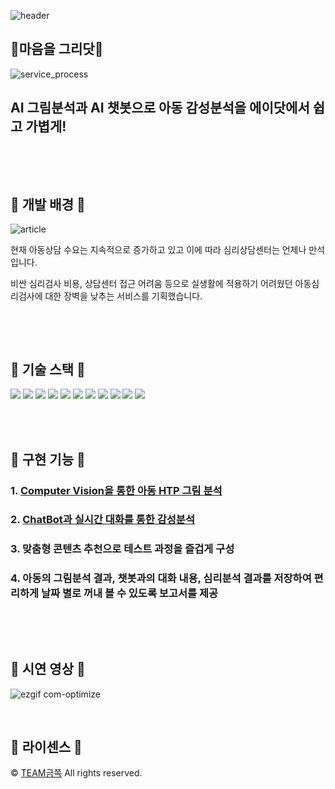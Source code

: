 
![header](https://capsule-render.vercel.app/api?type=waving&color=auto&height=300&section=header&text=HELLO%20WORLD!&fontSize=75&animation=fadeIn&fontAlignY=38&desc=SKT-FLY-AI%202기%20프로젝트%20부문%20✨최우수상✨수상팀%20금쪽이들%20입니다&descAlignY=61&descAlign=50)

## 🎨마음을 그리닷🎨

![service_process](https://user-images.githubusercontent.com/68270424/229696703-8107e2c3-8608-4a45-8943-f72de572e5c1.png)


## AI 그림분석과 AI 챗봇으로 아동 감성분석을 에이닷에서 쉽고 가볍게!

<br>

<p align="justify">

</p>

<br>

## 🔹 개발 배경 🔹 
	
![article](https://user-images.githubusercontent.com/68270424/229714286-12604795-0ec1-49fa-ab4e-36e849f9487b.png)

<p>
현재 아동상담 수요는 지속적으로 증가하고 있고 이에 따라 심리상담센터는 언제나 만석입니다.

비싼 심리검사 비용, 상담센터 접근 어려움 등으로 실생활에 적용하기 어려웠던 아동심리검사에 대한 장벽을 낮추는 서비스를 기획했습니다.

</p>


<br>

<p align="justify">

</p>

<br>


## 🔹 기술 스택 🔹 
<div align="left">
	<img src="https://img.shields.io/badge/Python-0CAA41?style=flat&logo=Python&logoColor=white" />
	<img src="https://img.shields.io/badge/Kotlin-006272?style=flat&logo=Kotlin&logoColor=white" />
	<img src="https://img.shields.io/badge/Java-FC6D26?style=flat&logo=Java&logoColor=white" />
	<img src="https://img.shields.io/badge/Mysql-C9284D?style=flat&logo=Mysql&logoColor=white" />
	<img src="https://img.shields.io/badge/Git-1572B6?style=flat&logo=Git&logoColor=white" />
	<img src="https://img.shields.io/badge/Github-181717?style=flat&logo=Github&logoColor=white" />
	<img src="https://img.shields.io/badge/Android-ED1965?style=flat&logo=Android&logoColor=white" />
	<img src="https://img.shields.io/badge/FastAPI-31A8FF?style=flat&logo=FastAPI&logoColor=white" />
	<img src="https://img.shields.io/badge/Pytorch-F01428?style=flat&logo=Pytorch&logoColor=white" />
	<img src="https://img.shields.io/badge/MicrosoftAzure-FFE005?style=flat&logo=MicrosoftAzure&logoColor=white" />	
	<img src="https://img.shields.io/badge/GoogleCloud-4285F4?style=flat&logo=GoogleCloud&logoColor=white" />
</div>

<br>

<p align="justify">

</p>

<br>

## 🔹 구현 기능 🔹 

### 1. [Computer Vision을 통한 아동 HTP 그림 분석](https://github.com/skt-fly-team-JAMMINIE/HTP-Model)

### 2. [ChatBot과 실시간 대화를 통한 감성분석](https://github.com/skt-fly-team-JAMMINIE/Chatbot-Backend)

### 3. 맞춤형 콘텐츠 추천으로 테스트 과정을 즐겁게 구성

### 4. 아동의 그림분석 결과, 챗봇과의 대화 내용, 심리분석 결과를 저장하여 편리하게 날짜 별로 꺼내 볼 수 있도록 보고서를 제공
<br>

<p align="justify">

</p>

<br>

## 🔹 시연 영상 🔹 

![ezgif com-optimize](https://user-images.githubusercontent.com/68270424/229731104-5b4ac33a-c1b4-4b8c-9c37-f0a814cdff46.gif)







<p align="justify">

</p>

<br>

## 🔹 라이센스 🔹 

&copy; [TEAM금쪽](mailto:sktflyaiambition4@gmail.com) All rights reserved.

